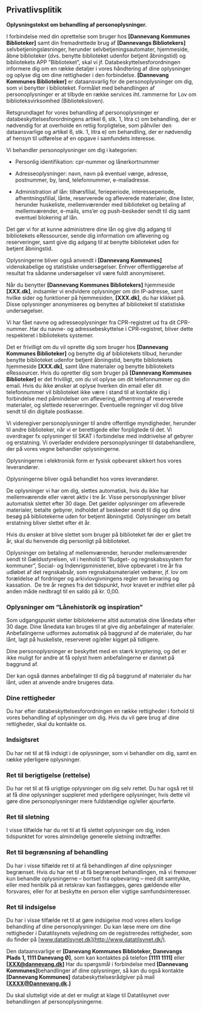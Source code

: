 ## Privatlivsplitik
**Oplysningstekst om behandling af personoplysninger.**

I forbindelse med din oprettelse som bruger hos **[Dannevang Kommunes Biblioteker]** samt din fremadrettede brug af **[Dannevangs Bibliotekers]** selvbetjeningsløsninger, herunder selvbetjeningsautomater, hjemmeside, åbne biblioteker (dvs. benytte biblioteket udenfor betjent åbningstid) og bibliotekets APP ”Biblioteket”, skal vi jf. Databeskyttelsesforordningen informere dig om en række detaljer i vores håndtering af dine oplysninger og oplyse dig om dine rettigheder i den forbindelse.
**[Dannevang Kommunes Biblioteker]** er dataansvarlig for de personoplysninger om dig, som vi benytter i biblioteket. Formålet med behandlingen af personoplysninger er at tilbyde en række services iht. rammerne for Lov om biblioteksvirksomhed (Biblioteksloven).

Retsgrundlaget for vores behandling af personoplysninger er databeskyttelsesforordningens artikel 6, stk. 1, litra c) om behandling, der er nødvendig for at overholde en retlig forpligtelse, som påhviler den dataansvarlige og artikel 6, stk. 1, litra e) om behandling, der er nødvendig af hensyn til udførelse af en opgave i samfundets interesse.

Vi behandler personoplysninger om dig i kategorien:

- Personlig identifikation: cpr-nummer og lånerkortnummer

- Adresseoplysninger: navn, navn på eventuel værge, adresse, postnummer, by, land, telefonnummer, e-mailadresse.

- Administration af lån: tilhørsfilial, ferieperiode, interesseperiode, afhentningsfilial, lånte, reserverede og afleverede materialer, dine lister, herunder huskeliste, mellemværender med biblioteket og betaling af mellemværender, e-mails, sms’er og push-beskeder sendt til dig samt eventuel blokering af lån.

Det gør vi for at kunne administrere dine lån og give dig adgang til bibliotekets eRessourcer, sende dig information om aflevering og reserveringer, samt give dig adgang til at benytte biblioteket uden for betjent åbningstid.

Oplysningerne bliver også anvendt i **[Dannevang Kommunes]** videnskabelige og statistiske undersøgelser. Enhver offentliggørelse af resultat fra sådanne undersøgelser vil være fuldt anonymiseret.

Når du benytter **[Dannevang Kommunes Bibliotekers]** hjemmeside **[XXX.dk]**, indsamler vi endvidere oplysninger om din IP-adresse, samt hvilke sider og funktioner på hjemmesiden,&nbsp;<strong>[XXX.dk]</strong>, du har klikket på. Disse oplysninger anonymiseres og benyttes af biblioteket til statistiske undersøgelser.

Vi har fået navne og adresseoplysninger fra CPR-registret ud fra dit CPR-nummer. Har du navne- og adressebeskyttelse i CPR-registret, bliver dette respekteret i bibliotekets systemer.

Det er frivilligt om du vil oprette dig som bruger hos **[Dannevang Kommunes Biblioteker]** og benytte dig af bibliotekets tilbud, herunder benytte biblioteket udenfor betjent åbningstid, benytte bibliotekets hjemmeside <strong>[XXX.dk]</strong>, samt låne materialer og benytte bibliotekets eRessourcer. Hvis du opretter dig som bruger på <strong>[Dannevang Kommunes Biblioteker]</strong>&nbsp;er det frivilligt, om du vil oplyse&nbsp;om dit telefonnummer og din email. Hvis du ikke ønsker at oplyse hverken din email eller dit telefonnummer vil biblioteket ikke være i stand til at kontakte dig i forbindelse med påmindelser om aflevering, afhentning af reserverede materialer, og slettede reserveringer. Eventuelle regninger vil dog blive sendt til din digitale postkasse.

Vi videregiver personoplysninger til andre offentlige myndigheder, herunder til andre biblioteker, når vi er berettigede eller forpligtede til det. Vi overdrager fx oplysninger til SKAT i forbindelse med inddrivelse af gebyrer og erstatning. Vi overlader endvidere personoplysninger til databehandlere, der på vores vegne behandler oplysningerne.

Oplysningerne i elektronisk form er fysisk opbevaret sikkert hos vores leverandører.

Oplysningerne bliver også behandlet hos vores leverandører.

De oplysninger vi har om dig, slettes automatisk, hvis du ikke har mellemværende eller været aktiv i tre år. Visse personoplysninger bliver automatisk slettet efter 30 dage. Det gælder oplysninger om afleverede materialer, betalte gebyrer, indholdet af beskeder sendt til dig og dine besøg på bibliotekerne uden for betjent åbningstid. Oplysninger om betalt erstatning bliver slettet efter ét år.

Hvis du ønsker at blive slettet som bruger på biblioteket før der er gået tre år, skal du henvende dig personligt på biblioteket.

Oplysninger om betaling af mellemværender, herunder mellemværender sendt til Gældsstyrelsen, vil i henhold til ”Budget- og regnskabssystem for kommuner”, Social- og Indenrigsministeriet, blive opbevaret i tre år fra udløbet af det regnskabsår, som regnskabsmaterialet vedrører, jf. lov om forældelse af fordringer og arkivlovgivningens regler om bevaring og kassation.&nbsp; De tre år regnes fra det tidspunkt, hvor kravet er indfriet eller på anden måde nedbragt til en saldo på kr. 0,00.<br>

### Oplysninger om “Lånehistorik og inspiration”

Som udgangspunkt sletter bibliotekerne altid automatisk dine lånedata efter 30 dage. Dine lånedata kan bruges til at give dig anbefalinger af materialer. Anbefalingerne udformes automatisk på baggrund af de materialer, du har lånt, lagt på huskeliste, reserveret og/eller kigget på tidligere.

Dine personoplysninger er beskyttet med en stærk kryptering, og det er ikke muligt for andre at få oplyst hvem anbefalingerne er dannet på baggrund af.

Der kan også dannes anbefalinger til dig på baggrund af materialer du har lånt, uden at anvende andre brugeres data.

### Dine rettigheder

Du har efter databeskyttelsesforordningen en række rettigheder i forhold til vores behandling af oplysninger om dig. Hvis du vil gøre brug af dine rettigheder, skal du kontakte os.<br>

### Indsigtsret

Du har ret til at få indsigt i de oplysninger, som vi behandler om dig, samt en række yderligere oplysninger.

### Ret til berigtigelse (rettelse)
Du har ret til at få urigtige oplysninger om dig selv rettet. Du har også ret til at få dine oplysninger suppleret med yderligere oplysninger, hvis dette vil gøre dine personoplysninger mere fuldstændige og/eller ajourførte.

### Ret til sletning
I visse tilfælde har du ret til at få slettet oplysninger om dig, inden tidspunktet for vores almindelige generelle sletning indtræffer.<br>

### Ret til begrænsning af behandling
Du har i visse tilfælde ret til at få behandlingen af dine oplysninger begrænset. Hvis du har ret til at få begrænset behandlingen, må vi fremover kun behandle oplysningerne – bortset fra opbevaring – med dit samtykke, eller med henblik på at retskrav kan fastlægges, gøres gældende eller forsvares, eller for at beskytte en person eller vigtige samfundsinteresser.

### Ret til indsigelse
Du har i visse tilfælde ret til at gøre indsigelse mod vores ellers lovlige behandling af dine personoplysninger.
Du kan læse mere om dine rettigheder i Datatilsynets vejledning om de registreredes rettigheder, som du finder på [www.datatilsynet.dk](http://www.datatilsynet.dk/).

Den dataansvarlige er **[Danevang Kommunes Biblioteker, Danevangs Plads 1, 1111 Danevang Ø]**, som kan kontaktes på telefon **[1111 1111]** eller **[XXX@dannevang.dk]** Har du spørgsmål i forbindelse med **[Dannevang Kommunes]​​​​​​​** behandlinger af dine oplysninger, så kan du også kontakte **[Dannevang Kommunes]** databeskyttelsesrådgiver på mail **[XXXX@Dannevang.dk.]**

Du skal slutteligt vide at det er muligt at klage til Datatilsynet over behandlingen af personoplysningerne.


